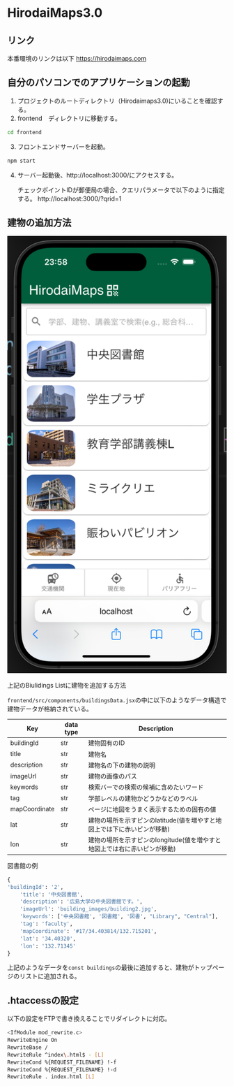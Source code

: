 # HirodaiMaps3.0
## リンク
本番環境のリンクは以下
<a hreh = "https://hirodaimaps.com">https://hirodaimaps.com</a>

## 自分のパソコンでのアプリケーションの起動
1. プロジェクトのルートディレクトリ（Hirodaimaps3.0)にいることを確認する。
2. frontend　ディレクトリに移動する。
 ```bash
 cd frontend
 ```
3. フロントエンドサーバーを起動。
 ```bash
npm start
 ```
4. サーバー起動後、<a>http://localhost:3000/</a>にアクセスする。
   
   チェックポイントIDが郵便局の場合、クエリパラメータで以下のように指定する。
   <a>http://localhost:3000/?qrid=1</a>

## 建物の追加方法

<div align="center">

![Start-up window](docs_images/landingpage.png)

</div>

上記のBiulidings Listに建物を追加する方法

`frontend/src/components/buildingsData.jsx`の中に以下のようなデータ構造で建物データが格納されている。

| Key | data type | Description                   |
|-------------|-----------|-------------------------------|
| buildingId  | str       | 建物固有のID           |
| title       | str       | 建物名                    |
| description | str       | 建物名の下の建物の説明|
|imageUrl| str    |  建物の画像のパス |
|keywords| str    |検索バーでの検索の候補に含めたいワード|
|tag| str    | 学部レベルの建物かどうかなどのラベル|
|mapCoordinate| str |ページに地図をうまく表示するための固有の値|
|lat| str    | 建物の場所を示すピンのlatitude(値を増やすと地図上では下に赤いピンが移動)|
|lon| str    | 建物の場所を示すピンのlongitude(値を増やすと地図上では右に赤いピンが移動)|

図書館の例
```python
{ 
'buildingId': '2', 
    'title': '中央図書館', 
    'description': '広島大学の中央図書館です。', 
    'imageUrl': 'building_images/building2.jpg', 
    'keywords': ['中央図書館', '図書館', '図書', "Library", "Central"], 
    'tag': 'faculty', 
    'mapCoordinate': '#17/34.403814/132.715201', 
    'lat': '34.40320', 
    'lon': '132.71345' 
}
```
上記のようなデータを`const buildings`の最後に追加すると、建物がトップページのリストに追加される。



## .htaccessの設定
以下の設定をFTPで書き換えることでリダイレクトに対応。
```bash
<IfModule mod_rewrite.c>
RewriteEngine On
RewriteBase /
RewriteRule ^index\.html$ - [L]
RewriteCond %{REQUEST_FILENAME} !-f
RewriteCond %{REQUEST_FILENAME} !-d
RewriteRule . index.html [L]
```
